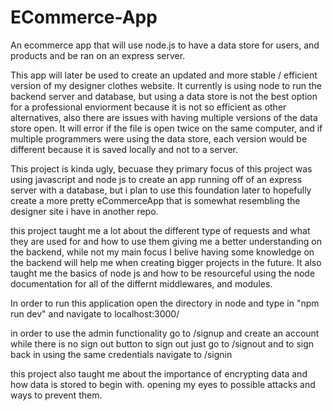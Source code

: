 # ECommerce-App
An ecommerce app that will use node.js to have a data store for users, and products and be ran on an express server.

This app will later be used to create an updated and more stable / efficient version of my designer clothes website. It currently is using node to run the backend server and database, but using a data store is not the best option for a professional enviorment because it is not so efficient as other alternatives, also there are issues with having multiple versions of the data store open. It will error if the file is open twice on the same computer, and if multiple programmers were using the data store, each version would be different because it is saved locally and not to a server.

This project is kinda ugly, becuase they primary focus of this project was using javascript and node js to create an app running off of an express server with a database, but i plan to use this foundation later to hopefully create a more pretty eCommerceApp that is somewhat resembling the designer site i have in another repo.

this project taught me a lot about the different type of requests and what they are used for and how to use them giving me a better understanding on the backend, while not my main focus I belive having some knowledge on the backend will help me when creating bigger projects in the future. It also taught me the basics of node js and how to be resourceful using the node documentation for all of the differnt middlewares, and modules.

In order to run this application open the directory in node and type in "npm run dev" and navigate to localhost:3000/

in order to use the admin functionality go to /signup and create an account while there is no sign out button to sign out just go to /signout and to sign back in using the same credentials navigate to /signin

this project also taught me about the importance of encrypting data and how data is stored to begin with. opening my eyes to possible attacks and ways to prevent them.
